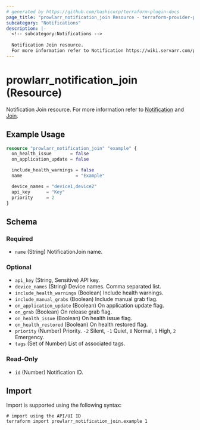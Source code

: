 ```yaml
---
# generated by https://github.com/hashicorp/terraform-plugin-docs
page_title: "prowlarr_notification_join Resource - terraform-provider-prowlarr"
subcategory: "Notifications"
description: |-
  <!-- subcategory:Notifications -->
  
  Notification Join resource.
  For more information refer to Notification https://wiki.servarr.com/prowlarr/settings#connect and Join https://wiki.servarr.com/prowlarr/supported#join.
---
```


# prowlarr_notification_join (Resource)

<!-- subcategory:Notifications -->
Notification Join resource.
For more information refer to [Notification](https://wiki.servarr.com/prowlarr/settings#connect) and [Join](https://wiki.servarr.com/prowlarr/supported#join).

## Example Usage

```terraform
resource "prowlarr_notification_join" "example" {
  on_health_issue       = false
  on_application_update = false

  include_health_warnings = false
  name                    = "Example"

  device_names = "device1,device2"
  api_key      = "Key"
  priority     = 2
}
```

<!-- schema generated by tfplugindocs -->
## Schema

### Required

- `name` (String) NotificationJoin name.

### Optional

- `api_key` (String, Sensitive) API key.
- `device_names` (String) Device names. Comma separated list.
- `include_health_warnings` (Boolean) Include health warnings.
- `include_manual_grabs` (Boolean) Include manual grab flag.
- `on_application_update` (Boolean) On application update flag.
- `on_grab` (Boolean) On release grab flag.
- `on_health_issue` (Boolean) On health issue flag.
- `on_health_restored` (Boolean) On health restored flag.
- `priority` (Number) Priority. `-2` Silent, `-1` Quiet, `0` Normal, `1` High, `2` Emergency.
- `tags` (Set of Number) List of associated tags.

### Read-Only

- `id` (Number) Notification ID.

## Import

Import is supported using the following syntax:

```shell
# import using the API/UI ID
terraform import prowlarr_notification_join.example 1
```
